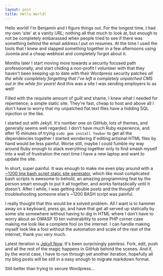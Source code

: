```yaml
---
layout: post
title: Hello World!
---
```


Hello world! I'm Benjamin and I figure things out. For the longest time, I had my own 'site' at a vanity URL; nothing all that much to look at, but enough to not be completely embarassed when people tried to see if there was something behind the email address I put on resumes. At the time I used the tools that I knew and slapped something together in a few afternoons using Joomla and a cheap webhost and completely forgot about it.

Months later I start moving more towards a security focused path professionally, and start chiding a non-profit I volunteer with that they haven't been keeping up to date with their Wordpress security patches *all the while completely forgetting that I've left a completely unpatched CMS out in the while for years*! And this was a site I was sending employers to as well!

Filled with the requisite amount of guilt and shame, I knew what I needed for repentence; a simple static site. They're fast, cheap to host and above all I don't have to worry that my unpatched flat text files have a hidding SQL injection or the like.

I started out with Jekyll. It's number one on GitHub, lots of themes, and generally seems well regarded. I don't have much Ruby experience, and after 15 minutes of trying `sudo gem install foobar` to get all the dependencies together I started wondering if editing artisinal HTML files by hand would be less painful. Worse still, maybe I could fumble my way around Ruby enough to stack everything together only to find smash myself into a wall of frustration the next time I have a new laptop and want to update the site.

In short, super painful. It was enough to make me even play around with a [~1200 line bash script static site generator](https://github.com/cfenollosa/bashblog), which like most complicated bash scripts is awesome to behold, an amazing programming feat by the person smart enough to put it all together, and works fantastically until it doesn't. After I while, I was getting double posts and the thought of troubleshooting someone else's ~1200 BASH script was painful.

I really thought that this would be a solved problem. All I want is to hammer away on a keyboard, press go, and have that get all served up statically by some site somewhere without having to dig in HTML where I don't have to worry about an OWASP 10 ten vulnerability to some PHP corner case making me look like a complete fool on the internet. I can handle making myself look like a fool without the automation and scale of the rest of the internet, thank you very much. 

Latest iteration is [Jekyll Now](https://github.com/barryclark/jekyll-now). It's been surprisingly painless. Fork, edit, push and all the rest of the magic happens in GitHub behind the scenes. And if, by the worst case, I have to run through yet another iteration, hopefully all my blog posts will be still in a easy enough to migrate markdown format.

Still better than trying to secure Wordpress...
